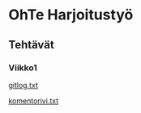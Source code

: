 # OhTe Harjoitustyö

## Tehtävät

### Viikko1

[gitlog.txt](https://github.com/mfk99/ot-harjoitustyo/blob/master/laskarit/viikko1/gitlog.txt)

[komentorivi.txt](https://github.com/mfk99/ot-harjoitustyo/blob/master/laskarit/viikko1/komentorivi.txt)

